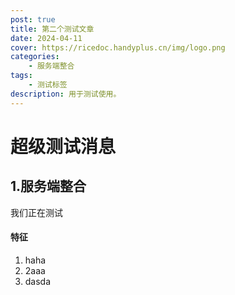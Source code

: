 ```yaml
---
post: true
title: 第二个测试文章
date: 2024-04-11
cover: https://ricedoc.handyplus.cn/img/logo.png
categories:
    - 服务端整合
tags:
    - 测试标签
description: 用于测试使用。
---
```


# 超级测试消息

## 1.服务端整合

我们正在测试

#### 特征

1. haha
2. 2aaa
3. dasda
